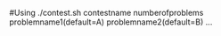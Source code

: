 #Using
./contest.sh contestname numberofproblems
problemname1(default=A)
problemname2(default=B)
...